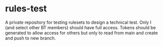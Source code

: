 # rules-test
A private repository for testing rulesets to design a technical test. Only I (and select other BT members) should have full access. Tokens should be generated to allow access for others but only to read from main and create and push to new branch.
